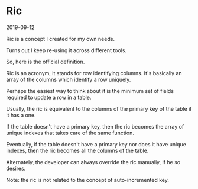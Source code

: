 Ric
=========
2019-09-12


Ric is a concept I created for my own needs.

Turns out I keep re-using it across different tools.

So, here is the official definition.




Ric is an acronym, it stands for row identifying columns.
It's basically an array of the columns which identify a row uniquely.

Perhaps the easiest way to think about it is the minimum set of fields required to update a row in a table.


Usually, the ric is equivalent to the columns of the primary key of the table if it has a one.

If the table doesn't have a primary key, then the ric becomes the array of unique indexes that takes care
of the same function.

Eventually, if the table doesn't have a primary key nor does it have unique indexes, then the ric becomes all the columns of the table.


Alternately, the developer can always override the ric manually, if he so desires.


Note: the ric is not related to the concept of auto-incremented key.

